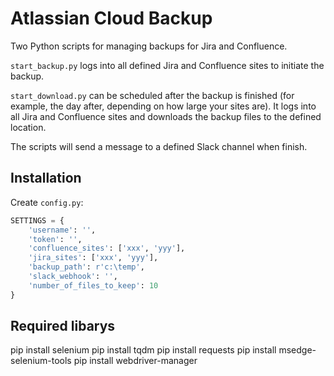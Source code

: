 # Atlassian Cloud Backup

Two Python scripts for managing backups for Jira and Confluence.

`start_backup.py` logs into all defined Jira and Confluence sites to initiate the backup.

`start_download.py` can be scheduled after the backup is finished (for example, the day after, depending on how large your sites are). It logs into all Jira and Confluence sites and downloads the backup files to the defined location.

The scripts will send a message to a defined Slack channel when finish. 

## Installation

Create `config.py`:

```python
SETTINGS = {
    'username': '',
    'token': '',
    'confluence_sites': ['xxx', 'yyy'],
    'jira_sites': ['xxx', 'yyy'],
    'backup_path': r'c:\temp', 
    'slack_webhook': '',
    'number_of_files_to_keep': 10
}
```

## Required libarys

pip install selenium 
pip install tqdm 
pip install requests 
pip install msedge-selenium-tools 
pip install webdriver-manager 